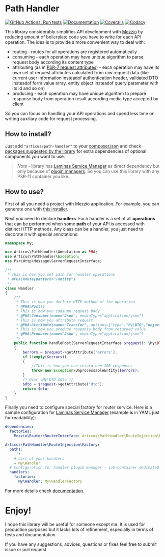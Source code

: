 # Path Handler

[![GitHub Actions: Run tests](https://github.com/Articus/PathHandler/workflows/Run%20tests/badge.svg)](https://github.com/Articus/PathHandler/actions?query=workflow%3A%22Run+tests%22)
[![Documentation](https://readthedocs.org/projects/pathhandler/badge/?version=latest)](http://pathhandler.readthedocs.io/en/latest/?badge=latest)
[![Coveralls](https://coveralls.io/repos/github/Articus/PathHandler/badge.svg?branch=master)](https://coveralls.io/github/Articus/PathHandler?branch=master)
[![Codacy](https://api.codacy.com/project/badge/Grade/02dc4cfb69e34079ab380593fe5f4f70)](https://www.codacy.com/app/articusw/PathHandler?utm_source=github.com&amp;utm_medium=referral&amp;utm_content=Articus/PathHandler&amp;utm_campaign=Badge_Grade)


This library considerably simplifies API development with [Mezzio](https://docs.mezzio.dev/mezzio/) by reducing amount of boilerplate code you have to write for each API operation. The idea is to provide a more convenient way to deal with:

- routing - routes for all operations are registered automatically
- consuming - each operation may have unique algorithm to parse request body according its content type
- attributing (as in [PSR-7 request attributes](https://www.php-fig.org/psr/psr-7/#15-server-side-requests)) - each operation may have its own set of request attributes calculated from raw request data (like current user information insteadof authentication header, validated DTO insteadof form value array, entity object insteadof query parameter with its id and so on)
- producing - each operation may have unique algorithm to prepare response body from operation result according media type accepted by client

So you can focus on handling your API operations and spend less time on writing auxiliary code for request processing.

## How to install?

Just add `"articus/path-handler"` to your [composer.json](https://getcomposer.org/doc/04-schema.md#require) and check [packages suggested by the library](https://getcomposer.org/doc/04-schema.md#suggest) for extra dependencies of optional components you want to use.  

> *Note* - library has [Laminas Service Manager](https://docs.laminas.dev/laminas-servicemanager/) as direct dependency but only because of [plugin managers](https://docs.laminas.dev/laminas-servicemanager/plugin-managers/). So you can use this library with any PSR-11 container you like.  

## How to use?

First of all you need a project with Mezzio application. For example, you can generate one with [this installer](https://github.com/mezzio/mezzio-skeleton).  

Next you need to declare **handlers**. Each handler is a set of all **operations** that can be performed when some **path** of your API is accessed with distinct HTTP methods. Any class can be a handler, you just need to decorate it with special annotations:

```PHP
namespace My;

use Articus\PathHandler\Annotation as PHA;
use Articus\PathHandler\Exception;
use Psr\Http\Message\ServerRequestInterface;

/**
 * This is how you set path for handler operations
 * @PHA\Route(pattern="/entity")
 */
class Handler
{
    /**
     * This is how you declare HTTP method of the operation
     * @PHA\Post()
     * This is how you consume request body
     * @PHA\Consumer(name="Json", mediaType="application/json")
     * This is how you attribute request
     * @PHA\Attribute(name="Transfer", options={"type":"My\DTO","objectAttr":"dto","errorAttr":"errors"})
     * This is how you produce response body from returned value
     * @PHA\Producer(name="Json", mediaType="application/json")
     */
    public function handlePost(ServerRequestInterface $request): \My\DTO
    {
        $errors = $request->getAttribute('errors');
        if (!empty($errors))
        {
            //This is how you can return non-200 responses
            throw new Exception\UnprocessableEntity($errors);
        }
        /* @var \My\DTO $dto */
        $dto = $request->getAttribute('dto');
        return $dto;
    }
}
```

Finally you need to configure special factory for router service. Here is a sample configuration for [Laminas Service Manager](https://docs.laminas.dev/laminas-servicemanager/) (example is in YAML just for readability):

```YAML
dependencies:
  factories:
    Mezzio\Router\RouterInterface: Articus\PathHandler\RouteInjection\Factory

Articus\PathHandler\RouteInjection\Factory:
  paths:
    '':
    # List of your handlers   
    - My\Handler
  # Configuration for handler plugin manager - sub-container dedicated for handlers
  handlers:
    factories:
      My\Handler: My\HandlerFactory
```

For more details check [documentation](http://pathhandler.readthedocs.io/en/latest/).

# Enjoy!
I hope this library will be useful for someone except me. 
It is used for production purposes but it lacks lots of refinement, especially in terms of tests and documentation. 

If you have any suggestions, advices, questions or fixes feel free to submit issue or pull request.
